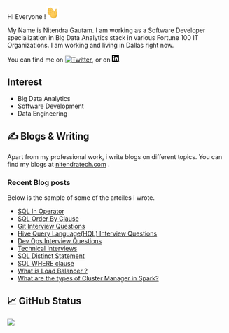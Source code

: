Hi Everyone !<img src="https://github.com/nitendragautam/nitendragautam/raw/main/wave_gif.gif" width="30px">

My Name is Nitendra Gautam. I am working as a Software Developer specialization in Big Data Analytics stack in various Fortune 100 IT  Organizations. I am working and living in Dallas right now. 

You can find me on [![Twitter][1.2]][1],  or on [![LinkedIn][2.2]][2].

## Interest
* Big Data Analytics
* Software Development
* Data Engineering

## &#x270d; Blogs & Writing

Apart from my professional work, i write blogs on different topics. 
You can find my blogs at [nitendratech.com](https://www.nitendratech.com/) .

### Recent Blog posts

Below is the sample of some of the artciles i wrote.

<!-- BLOG-POST-LIST:START -->
- [SQL In Operator](https://www.nitendratech.com/database/sql-in-operator/?utm_source=rss&utm_medium=rss&utm_campaign=sql-in-operator)
- [SQL Order By Clause](https://www.nitendratech.com/database/sql-order-by-clause/?utm_source=rss&utm_medium=rss&utm_campaign=sql-order-by-clause)
- [Git Interview Questions](https://www.nitendratech.com/interview/git-interview-questions/?utm_source=rss&utm_medium=rss&utm_campaign=git-interview-questions)
- [Hive Query Language&lpar;HQL&rpar; Interview Questions](https://www.nitendratech.com/interview/hql-interview-questions/?utm_source=rss&utm_medium=rss&utm_campaign=hql-interview-questions)
- [Dev Ops Interview Questions](https://www.nitendratech.com/interview/dev-ops-interview-questions/?utm_source=rss&utm_medium=rss&utm_campaign=dev-ops-interview-questions)
- [Technical Interviews](https://www.nitendratech.com/interview/technical-interviews/?utm_source=rss&utm_medium=rss&utm_campaign=technical-interviews)
- [SQL Distinct Statement](https://www.nitendratech.com/database/sql-distinct/?utm_source=rss&utm_medium=rss&utm_campaign=sql-distinct)
- [SQL WHERE clause](https://www.nitendratech.com/database/sql-where-clause/?utm_source=rss&utm_medium=rss&utm_campaign=sql-where-clause)
- [What is Load Balancer ?](https://www.nitendratech.com/programming/load-balancer/?utm_source=rss&utm_medium=rss&utm_campaign=load-balancer)
- [What are the types of Cluster Manager in Spark?](https://www.nitendratech.com/spark/cluster-managers-spark/?utm_source=rss&utm_medium=rss&utm_campaign=cluster-managers-spark)
<!-- BLOG-POST-LIST:END -->

## &#x1f4c8; GitHub Status

<a href="https://github.com/nitendragautam/nitendragautam">
  <img align="center" src="https://github-readme-stats.vercel.app/api/top-langs/?username=nitendragautam&hide=java,html,tex&title_color=ffffff&text_color=c9cacc&icon_color=2bbc8a&bg_color=1d1f21&langs_count=3" />
</a>

<!-- links to social media icons -->
<!-- icons without padding -->
[1.2]: http://i.imgur.com/wWzX9uB.png 
[2.2]: https://raw.githubusercontent.com/nitendragautam/nitendragautam/master/linkedin-3-16.png 

<!-- links to your social media accounts -->
[1]: https://twitter.com/nitendra_tech
[2]: https://www.linkedin.com/in/nitendragautam/
